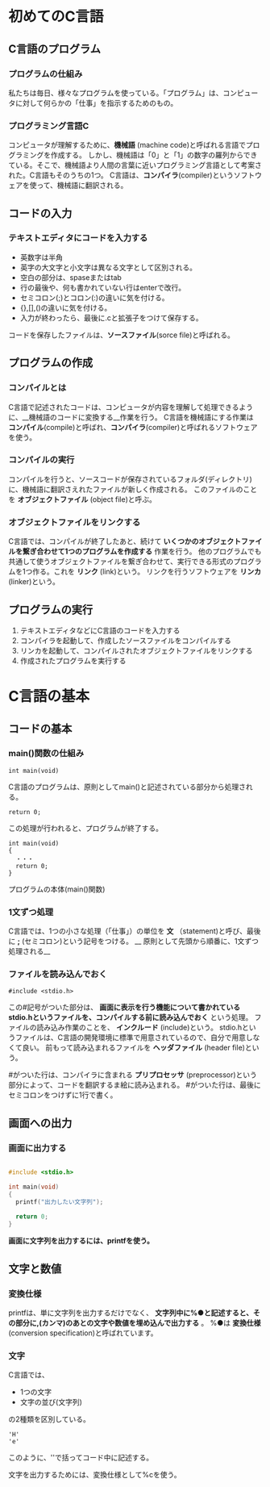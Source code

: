 # 初めてのC言語



## C言語のプログラム

### プログラムの仕組み
私たちは毎日、様々なプログラムを使っている。「プログラム」は、コンピュータに対して何らかの「仕事」を指示するためのもの。

### プログラミング言語C
コンピュータが理解するために、__機械語__ (machine code)と呼ばれる言語でプログラミングを作成する。
しかし、機械語は「0」と「1」の数字の羅列からできている。そこで、機械語より人間の言葉に近いプログラミング言語として考案された。C言語もそのうちの1つ。
C言語は、__コンパイラ__(compiler)というソフトウェアを使って、機械語に翻訳される。


## コードの入力

### テキストエディタにコードを入力する
* 英数字は半角
* 英字の大文字と小文字は異なる文字として区別される。
* 空白の部分は、spaseまたはtab
* 行の最後や、何も書かれていない行はenterで改行。
* セミコロン(;)とコロン(:)の違いに気を付ける。
* {},[],()の違いに気を付ける。
* 入力が終わったら、最後に.cと拡張子をつけて保存する。

コードを保存したファイルは、__ソースファイル__(sorce file)と呼ばれる。


## プログラムの作成

### コンパイルとは　
C言語で記述されたコードは、コンピュータが内容を理解して処理できるように、__機械語のコードに変換する__作業を行う。
C言語を機械語にする作業は __コンパイル__(compile)と呼ばれ、__コンパイラ__(compiler)と呼ばれるソフトウェアを使う。

### コンパイルの実行
コンパイルを行うと、ソースコードが保存されているフォルダ(ディレクトリ)に、機械語に翻訳さえれたファイルが新しく作成される。
このファイルのことを __オブジェクトファイル__ (object file)と呼ぶ。

### オブジェクトファイルをリンクする
C言語では、コンパイルが終了したあと、続けて __いくつかのオブジェクトファイルを繋ぎ合わせて1つのプログラムを作成する__ 作業を行う。
他のプログラムでも共通して使うオブジェクトファイルを繋ぎ合わせて、実行できる形式のプログラムを1つ作る。これを __リンク__ (link)という。
リンクを行うソフトウェアを __リンカ__ (linker)という。


## プログラムの実行
1. テキストエディタなどにC言語のコードを入力する
1. コンパイラを起動して、作成したソースファイルをコンパイルする
1. リンカを起動して、コンパイルされたオブジェクトファイルをリンクする
1. 作成されたプログラムを実行する



# C言語の基本


## コードの基本

### main()関数の仕組み

```
int main(void)
```
C言語のプログラムは、原則としてmain()と記述されている部分から処理される。

```
return 0; 
```
この処理が行われると、プログラムが終了する。

```
int main(void)
{
  ・・・
  return 0; 
}
```
プログラムの本体(main()関数)

### 1文ずつ処理
C言語では、1つの小さな処理（「仕事」）の単位を __文__ （statement)と呼び、最後に __;__ (セミコロン)という記号をつける。
__ 原則として先頭から順番に、1文ずつ処理される__ 

### ファイルを読み込んでおく
```
#include <stdio.h>
```
この#記号がついた部分は、 __画面に表示を行う機能について書かれているstdio.hというファイルを、コンパイルする前に読み込んでおく__ という処理。
ファイルの読み込み作業のことを、 __インクルード__ (include)という。
stdio.hというファイルは、C言語の開発環境に標準で用意されているので、自分で用意しなくて良い。
前もって読み込まれるファイルを __ヘッダファイル__ (header file)という。

#がついた行は、コンパイラに含まれる __プリプロセッサ__ (preprocessor)という部分によって、コードを翻訳するま絵に読み込まれる。
#がついた行は、最後にセミコロンをつけずに1行で書く。


## 画面への出力

### 画面に出力する
```c:画面への出力.c

#include <stdio.h>

int main(void)
{
  printf("出力したい文字列"); 
  
  return 0; 
}
```
__画面に文字列を出力するには、printfを使う。__


## 文字と数値

### 変換仕様
printfは、単に文字列を出力するだけでなく、 __文字列中に%●と記述すると、その部分に,(カンマ)のあとの文字や数値を埋め込んで出力する__ 。
%●は __変換仕様__ (conversion specification)と呼ばれています。

### 文字
C言語では、
* 1つの文字
* 文字の並び(文字列)

の2種類を区別している。

```
'H'
'e'
```
このように、''で括ってコード中に記述する。

文字を出力するためには、変換仕様として%cを使う。
































  


















